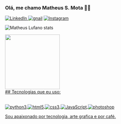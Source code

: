 
### Olá, me chamo Matheus S. Mota 🖖🏼


<a href="(https://www.linkedin.com/in/matheus-santos-mota-ab35b0283/" target="_blank">![LinkedIn](https://img.shields.io/badge/LinkedIn-0077B5?style=for-the-badge&logo=linkedin&logoColor=white
)
</a>
<a href="mailto:matheuslufano93@gmail.com" target="_blank">![gnail](https://img.shields.io/badge/Gmail-D14836?style=for-the-badge&logo=gmail&logoColor=white
)</a>
<a href="https://www.instagram.com/mateu.py/">
    ![Instagram](https://img.shields.io/badge/Instagram-E4405F?style=for-the-badge&logo=instagram&logoColor=white
    )
</a>


![Matheus Lufano stats](https://github-readme-stats.vercel.app/api?username=Matheuslufano&show_icons=true&theme=radical)
<div>
<a href="https://github.com/seu-usuário-aqui">
<img loading="lazy" height="180em" src="https://github-readme-stats.vercel.app/api/top-langs/?username=Matheuslufano&layout=compact&langs_count=7&theme=dracula"/>
</div>
## Tecnologias que eu uso:

<dive style="display:inline_block"><br/>
    <img align="center" alt="python3" src="https://img.shields.io/badge/Python-3776AB?style=for-the-badge&logo=python&logoColor=white" >
    <img align="center" alt="html5" src="https://img.shields.io/badge/HTML5-E34F26?style=for-the-badge&logo=html5&logoColor=white" > 
    <img align="center" alt="css3" src="https://img.shields.io/badge/CSS3-1572B6?style=for-the-badge&logo=css3&logoColor=white" > 
    <img align="center" alt="JavaScript" src="https://img.shields.io/badge/JavaScript-F7DF1E?style=for-the-badge&logo=javascript&logoColor=black" >
    <img align="center" alt="photoshop" src="https://img.shields.io/badge/Adobe%20Photoshop-31A8FF?style=for-the-badge&logo=Adobe%20Photoshop&logoColor=black" >
</dive> 

Sou apaixonado por tecnologia, arte grafica e por café.
